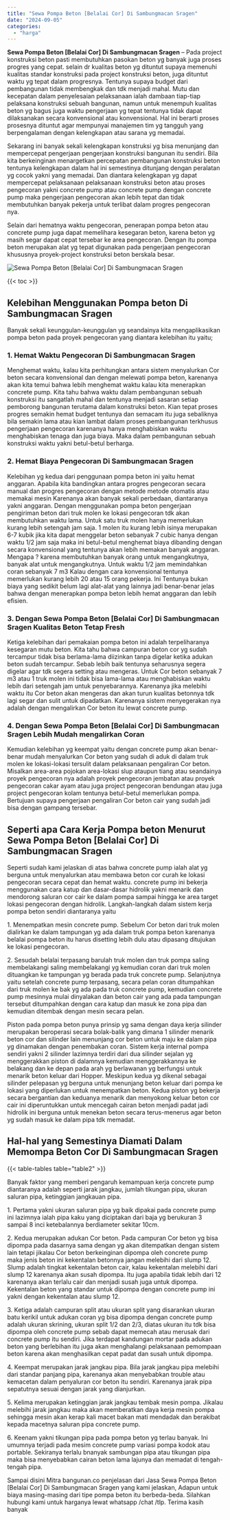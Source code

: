 ```yaml
---
title: "Sewa Pompa Beton [Belalai Cor] Di Sambungmacan Sragen"
date: "2024-09-05"
categories: 
  - "harga"
---
```


**Sewa Pompa Beton \[Belalai Cor\] Di Sambungmacan Sragen** – Pada project konstruksi beton pasti membutuhkan pasokan beton yg banyak juga proses progres yang cepat. selain dr kualitas beton yg dituntut supaya memenuhi kualitas standar konstruksi pada project konstruksi beton, juga dituntut waktu yg tepat dalam progresnya. Tentunya supaya budget dari pembangunan tidak membengkak dan tdk menjadi mahal. Mutu dan kecepatan dalam penyelesaian pelaksanaan ialah dambaan tiap-tiap pelaksana konstruksi sebuah bangunan, namun untuk menempuh kualitas beton yg bagus juga waktu pengerjaan yg tepat tentunya tidak dapat dilaksanakan secara konvensional atau konvensional. Hal ini berarti proses prosesnya dituntut agar mempunyai manajemen tim yg tangguh yang berpengalaman dengan kelengkapan atau sarana yg memadai.

Sekarang ini banyak sekali kelengkapan konstruksi yg bisa menunjang dan mempercepat pengerjaan pengerjaan konstruksi bangunan itu sendiri. Bila kita berkeinginan menargetkan percepatan pembangunan konstruksi beton tentunya kelengkapan dalam hal ini semestinya ditunjang dengan peralatan yg cocok yakni yang memadai. Dan diantara kelengkapan yg dapat mempercepat pelaksanaan pelaksanaan konstruksi beton atau proses pengecoran yakni concrete pump atau concrete pump dengan concrete pump maka pengerjaan pengecoran akan lebih tepat dan tidak membutuhkan banyak pekerja untuk terlibat dalam progres pengecoran nya.

Selain dari hematnya waktu pengecoran, penerapan pompa beton atau concrete pump juga dapat memelihara kesegaran beton, karena beton yg masih segar dapat cepat tersebar ke area pengecoran. Dengan itu pompa beton merupakan alat yg tepat digunakan pada pengerjaan pengecoran khususnya proyek-project konstruksi beton berskala besar.

![Sewa Pompa Beton [Belalai Cor] Di Sambungmacan Sragen](/images/sewa-concrete-pump-33.png)

{{< toc >}}

## Kelebihan Menggunakan Pompa beton Di Sambungmacan Sragen

Banyak sekali keunggulan-keunggulan yg seandainya kita mengaplikasikan pompa beton pada proyek pengecoran yang diantara kelebihan itu yaitu;

### 1\. Hemat Waktu Pengecoran Di Sambungmacan Sragen

Menghemat waktu, kalau kita perhitungkan antara sistem menyalurkan Cor beton secara konvensional dan dengan melewati pompa beton, karenanya akan kita temui bahwa lebih menghemat waktu kalau kita menerapkan concrete pump. Kita tahu bahwa waktu dalam pembangunan sebuah konstruksi itu sangatlah mahal dan tentunya menjadi sasaran setiap pemborong bangunan terutama dalam konstruksi beton. Kian tepat proses progres semakin hemat budget tentunya dan semacam itu juga sebaliknya bila semakin lama atau kian lambat dalam proses pembangunan terkhusus pengerjaan pengecoran karenanya hanya menghabiskan waktu menghabiskan tenaga dan juga biaya. Maka dalam pembangunan sebuah konstruksi waktu yakni betul-betul berharga.

### 2\. Hemat Biaya Pengecoran Di Sambungmacan Sragen

Kelebihan yg kedua dari penggunaan pompa beton ini yaitu hemat anggaran. Apabila kita bandingkan antara progres pengecoran secara manual dan progres pengecoran dengan metode metode otomatis atau memakai mesin Karenanya akan banyak sekali perbedaan, diantaranya yakni anggaran. Dengan menggunakan pompa beton pengerjaan pengiriman beton dari truk molen ke lokasi pengecoran tdk akan membutuhkan waktu lama. Untuk satu truk molen hanya memerlukan kurang lebih setengah jam saja. 1 molen itu kurang lebih isinya merupakan 6-7 kubik jika kita dapat menggelar beton sebanyak 7 cubic hanya dengan waktu 1/2 jam saja maka ini betul-betul menghemat biaya dibanding dengan secara konvensional yang tentunya akan lebih memakan banyak anggaran. Mengapa ? karena membutuhkan banyak orang untuk mengangkutnya, banyak alat untuk mengangkutnya. Untuk waktu 1/2 jam memindahkan coran sebanyak 7 m3 Kalau dengan cara konvensional tentunya memerlukan kurang lebih 20 atau 15 orang pekerja. Ini Tentunya bukan biaya yang sedikit belum lagi alat-alat yang lainnya jadi benar-benar jelas bahwa dengan menerapkan pompa beton lebih hemat anggaran dan lebih efisien.

### 3\. Dengan Sewa Pompa Beton \[Belalai Cor\] Di Sambungmacan Sragen Kualitas Beton Tetap Fresh

Ketiga kelebihan dari pemakaian pompa beton ini adalah terpeliharanya kesegaran mutu beton. Kita tahu bahwa campuran beton cor yg sudah tercampur tidak bisa berlama-lama diizinkan tanpa digelar ketika adukan beton sudah tercampur. Sebab lebih baik tentunya seharusnya segera digelar agar tdk segera setting atau mengeras. Untuk Cor beton sebanyak 7 m3 atau 1 truk molen ini tidak bisa lama-lama atau menghabiskan waktu lebih dari setengah jam untuk penyebarannya. Karenanya jika melebihi waktu itu Cor beton akan mengeras dan akan turun kualitas betonnya tdk lagi segar dan sulit untuk dipadatkan. Karenanya sistem menyegerakan nya adalah dengan mengalirkan Cor beton itu lewat concrete pump.

### 4\. Dengan Sewa Pompa Beton \[Belalai Cor\] Di Sambungmacan Sragen Lebih Mudah mengalirkan Coran

Kemudian kelebihan yg keempat yaitu dengan concrete pump akan benar-benar mudah menyalurkan Cor beton yang sudah di aduk di dalam truk molen ke lokasi-lokasi tersulit dalam pelaksanaan pengaliran Cor beton. Misalkan area-area pojokan area-lokasi slup ataupun tiang atau seandainya proyek pengecoran nya adalah proyek pengecoran jembatan atau proyek pengecoran cakar ayam atau juga project pengecoran bendungan atau juga project pengecoran kolam tentunya betul-betul memerlukan pompa. Bertujuan supaya pengerjaan pengaliran Cor beton cair yang sudah jadi bisa dengan gampang tersebar.

## Seperti apa Cara Kerja Pompa beton Menurut Sewa Pompa Beton \[Belalai Cor\] Di Sambungmacan Sragen

Seperti sudah kami jelaskan di atas bahwa concrete pump ialah alat yg berguna untuk menyalurkan atau membawa beton cor curah ke lokasi pengecoran secara cepat dan hemat waktu. concrete pump ini bekerja menggunakan cara katup dan dasar-dasar hidrolik yakni menarik dan mendorong saluran cor cair ke dalam pompa sampai hingga ke area target lokasi pengecoran dengan hidrolik. Langkah-langkah dalam sistem kerja pompa beton sendiri diantaranya yaitu

1\. Menempatkan mesin concrete pump. Sebelum Cor beton dari truk molen dialirkan ke dalam tampungan yg ada dalam truk pompa beton karenanya belalai pompa beton itu harus disetting lebih dulu atau dipasang ditujukan ke lokasi pengecoran.

2\. Sesudah belalai terpasang barulah truk molen dan truk pompa saling membelakangi saling membelakangi yg kemudian coran dari truk molen dituangkan ke tampungan yg berada pada truk concrete pump. Selanjutnya yaitu setelah concrete pump terpasang, secara pelan coran ditumpahkan dari truk molen ke bak yg ada pada truk concrete pump, kemudian concrete pump mesinnya mulai dinyalakan dan beton cair yang ada pada tampungan tersebut ditumpahkan dengan cara katup dan masuk ke zona pipa dan kemudian ditembak dengan mesin secara pelan.

Piston pada pompa beton punya prinsip yg sama dengan daya kerja silinder merupakan beroperasi secara bolak-balik yang dimana 1 silinder menarik beton cor dan silinder lain menunjang cor beton untuk maju ke dalam pipa yg dinamakan dengan penembakan coran. Sistem kerja internal pompa sendiri yakni 2 silinder lazimnya terdiri dari dua silinder sejalan yg menggerakkan piston di dalamnya kemudian menggerakkannya ke belakang dan ke depan pada arah yg berlawanan yg berfungsi untuk menarik beton keluar dari Hopper. Meskipun kedua yg dikenal sebagai silinder pelepasan yg berguna untuk menunjang beton keluar dari pompa ke lokasi yang diperlukan untuk menempatkan beton. Kedua piston yg bekerja secara bergantian dan keduanya menarik dan menyokong keluar beton cor cair ini diperuntukkan untuk mencegah cairan beton menjadi padat jadi hidrolik ini berguna untuk menekan beton secara terus-menerus agar beton yg sudah masuk ke dalam pipa tdk memadat.

## Hal-hal yang Semestinya Diamati Dalam Memompa Beton Cor Di Sambungmacan Sragen

{{< table-tables table="table2" >}}

Banyak faktor yang memberi pengaruh kemampuan kerja concrete pump diantaranya adalah seperti jarak jangkau, jumlah tikungan pipa, ukuran saluran pipa, ketinggian jangkauan pipa.

1\. Pertama yakni ukuran saluran pipa yg baik dipakai pada concrete pump ini lazimnya ialah pipa kaku yang diciptakan dari baja yg berukuran 3 sampai 8 inci ketebalannya berdiameter sekitar 10cm.

2\. Kedua merupakan adukan Cor beton. Pada campuran Cor beton yg bisa dipompa pada dasarnya sama dengan yg akan ditempatkan dengan sistem lain tetapi jikalau Cor beton berkeinginan dipompa oleh concrete pump maka jenis beton ini kekentalan betonnya jangan melebihi dari slump 12. Slump adalah tingkat kekentalan beton cair, kalau kekentalan melebihi dari slump 12 karenanya akan susah dipompa. Itu juga apabila tidak lebih dari 12 karenanya akan terlalu cair dan menjadi susah juga untuk dipompa. Kekentalan beton yang standar untuk dipompa dengan concrete pump ini yakni dengan kekentalan atau slump 12.

3\. Ketiga adalah campuran split atau ukuran split yang disarankan ukuran batu kerikil untuk adukan coran yg bisa dipompa dengan concrete pump adalah ukuran skrining, ukuran split 1/2 dan 2/3, diatas ukuran itu tdk bisa dipompa oleh concrete pump sebab dapat memecah atau merusak dari concrete pump itu sendiri. Jika terdapat kandungan mortar pada adukan beton yang berlebihan itu juga akan menghalangi pelaksanaan pemompaan beton karena akan menghasilkan cepat padat dan susah untuk dipompa.

4\. Keempat merupakan jarak jangkau pipa. Bila jarak jangkau pipa melebihi dari standar panjang pipa, karenanya akan menyebabkan trouble atau kemacetan dalam penyaluran cor beton itu sendiri. Karenanya jarak pipa sepatutnya sesuai dengan jarak yang dianjurkan.

5\. Kelima merupakan ketinggian jarak jangkau tembak mesin pompa. Jikalau melebihi jarak jangkau maka akan memberatkan daya kerja mesin pompa sehingga mesin akan kerap kali macet bakan mati mendadak dan berakibat kepada macetnya saluran pipa concrete pump.

6\. Keenam yakni tikungan pipa pada pompa beton yg terlau banyak. Ini umumnya terjadi pada mesim concrete pump variasi pompa kodok atau portable. Sekiranya terlalu bnanyak sambungan pipa atau tikungan pipa maka bisa menyebabkan cairan beton lama lajunya dan memadat di tengah-tengah pipa.

Sampai disini Mitra bangunan.co penjelasan dari Jasa Sewa Pompa Beton \[Belalai Cor\] Di Sambungmacan Sragen yang kami jelaskan, Adapun untuk biaya masing-masing dari tipe pompa beton itu berbeda-beda. Silahkan hubungi kami untuk harganya lewat whatsapp /chat /tlp. Terima kasih banyak
